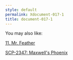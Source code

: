 ```yaml
---
style: default
permalink: Xdocument-017-1
title: document-017-1
---
```

You may also like:

[11. Mr. Feather](http://scp-wiki.net/11-mr-feather)

[SCP-2347: Maxwell's Phoenix](http://scp-wiki.net/scp-2347)
